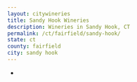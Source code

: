 ```yaml
---
layout: citywineries
title: Sandy Hook Wineries
description: Wineries in Sandy Hook, CT
permalink: /ct/fairfield/sandy-hook/
state: ct
county: fairfield
city: sandy hook
---
```

-
